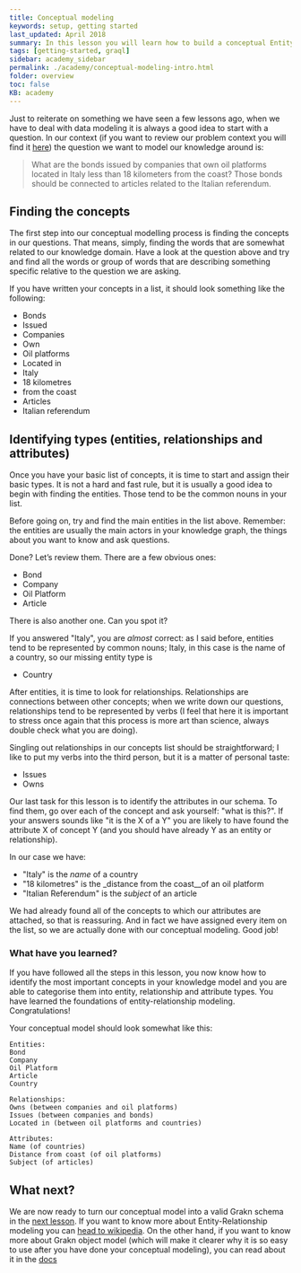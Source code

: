 ```yaml
---
title: Conceptual modeling
keywords: setup, getting started
last_updated: April 2018
summary: In this lesson you will learn how to build a conceptual Entity-Relationships model
tags: [getting-started, graql]
sidebar: academy_sidebar
permalink: ./academy/conceptual-modeling-intro.html
folder: overview
toc: false
KB: academy
---
```


Just to reiterate on something we have seen a few lessons ago, when we have to deal with data modeling it is always a good idea to start with a question. In our context (if you want to review our problem context you will find it [here](./graql-intro.html)) the question we want to model our knowledge around is:

> What are the bonds issued by companies that own oil platforms located in Italy less than 18 kilometers from the coast? Those bonds should be connected to articles related to the Italian referendum.

## Finding the concepts
The first step into our conceptual modelling process is finding the concepts in our questions. That means, simply, finding the words that are somewhat related to our knowledge domain. Have a look at the question above and try and find all the words or group of words that are describing something specific relative to the question we are asking.

If you have written your concepts in a list, it should look something like the following:

  * Bonds
  * Issued
  * Companies
  * Own
  * Oil platforms
  * Located in
  * Italy
  * 18 kilometres
  * from the coast
  * Articles
  * Italian referendum

## Identifying types (entities, relationships and attributes)
Once you have your basic list of concepts, it is time to start and assign their basic types. It is not a hard and fast rule, but it is usually a good idea to begin with finding the entities. Those tend to be the common nouns in your list.

Before going on, try and find the main entities in the list above. Remember: the entities are usually the main actors in your knowledge graph, the things about you want to know and ask questions.

Done? Let’s review them. There are a few obvious ones:

  * Bond
  * Company
  * Oil Platform
  * Article

There is also another one. Can you spot it?

If you answered "Italy", you are _almost_ correct: as I said before, entities tend to be represented by common nouns; Italy, in this case is the name of a country, so our missing entity type is

  * Country

After entities, it is time to look for relationships. Relationships are connections between other concepts; when we write down our questions, relationships tend to be represented by verbs (I feel that here it is important to stress once again that this process is more art than science, always double check what you are doing).

Singling out relationships in our concepts list should be straightforward; I like to put my verbs into the third person, but it is a matter of personal taste:

  * Issues
  * Owns

Our last task for this lesson is to identify the attributes in our schema. To find them, go over each of the concept and ask yourself: "what is this?". If your answers sounds like "it is the X of a Y" you are likely to have found the attribute X of concept Y (and you should have already Y as an entity or relationship).

In our case we have:

  * "Italy" is the _name_ of a country
  * "18 kilometres" is the _distance from the coast__of an oil platform
  * "Italian Referendum" is the _subject_ of an article

We had already found all of the concepts to which our attributes are attached, so that is reassuring. And in fact we have assigned every item on the list, so we are actually done with our conceptual modeling. Good job!

### What have you learned?
If you have followed all the steps in this lesson, you now know how to identify the most important concepts in your knowledge model and you are able to categorise them into entity, relationship and attribute types. You have learned the foundations of entity-relationship modeling. Congratulations!

Your conceptual model should look somewhat like this:
```
Entities:
Bond
Company
Oil Platform
Article
Country

Relationships:
Owns (between companies and oil platforms)
Issues (between companies and bonds)
Located in (between oil platforms and countries)

Attributes:
Name (of countries)
Distance from coast (of oil platforms)
Subject (of articles)
```


## What next?
We are now ready to turn our conceptual model into a valid Grakn schema in the [next lesson](./schema-building.html). If you want to know more about Entity-Relationship modeling you can [head to wikipedia](https://en.wikipedia.org/wiki/Entity–relationship_model). On the other hand, if you want to know more about Grakn object model (which will make it clearer why it is so easy to use after you have done your conceptual modeling), you can read about it in the [docs](../index.html)
